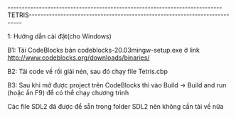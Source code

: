 ---------------------------------------------------------------------------TETRIS---------------------------------------------------------------------------

1: Hướng dẫn cài đặt(cho Windows)

  B1: Tải CodeBlocks bản codeblocks-20.03mingw-setup.exe ở link http://www.codeblocks.org/downloads/binaries/
  
  B2: Tải code về rồi giải nén, sau đó chạy file Tetris.cbp
  
  B3: Sau khi mở được project trên CodeBlocks thì vào Build -> Build and run (hoặc ấn F9) để có thể chạy chương trình
  
  Các file SDL2 đã được để sẵn trong folder SDL2 nên không cần tải về nữa
